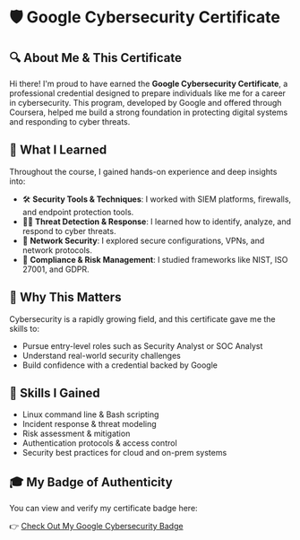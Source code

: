 # 🛡️ Google Cybersecurity Certificate

## 🔍 About Me & This Certificate

Hi there! I'm proud to have earned the **Google Cybersecurity Certificate**, a professional credential designed to prepare individuals like me for a career in cybersecurity. This program, developed by Google and offered through Coursera, helped me build a strong foundation in protecting digital systems and responding to cyber threats.

## 🧠 What I Learned

Throughout the course, I gained hands-on experience and deep insights into:

- 🛠️ **Security Tools & Techniques**: I worked with SIEM platforms, firewalls, and endpoint protection tools.
- 🕵️‍♂️ **Threat Detection & Response**: I learned how to identify, analyze, and respond to cyber threats.
- 🔐 **Network Security**: I explored secure configurations, VPNs, and network protocols.
- 📜 **Compliance & Risk Management**: I studied frameworks like NIST, ISO 27001, and GDPR.

## 🚀 Why This Matters

Cybersecurity is a rapidly growing field, and this certificate gave me the skills to:

- Pursue entry-level roles such as Security Analyst or SOC Analyst
- Understand real-world security challenges
- Build confidence with a credential backed by Google

## 🧩 Skills I Gained

- Linux command line & Bash scripting
- Incident response & threat modeling
- Risk assessment & mitigation
- Authentication protocols & access control
- Security best practices for cloud and on-prem systems

## 🎓 My Badge of Authenticity

You can view and verify my certificate badge here:

👉 [Check Out My Google Cybersecurity Badge](https://www.credly.com/badges/41e7843c-e188-43a1-8279-2fac96cf55f1/public_url)

